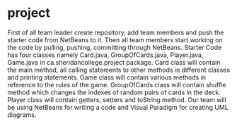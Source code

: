 # project
First of all team leader create repository, add team members and push the starter code from NetBeans to it. Then all team members
start working on the code by pulling, pushing, committing through NetBeans. Starter Code has four classes namely Card.java,
GroupOfCards.java, Player.java, Game.java in ca.sheridancollege.project package.
Card class will contain the main method, all calling statements to other methods in different classes and printing statements.
Game class will contain various methods in reference to the rules of the game.
GroupOfCards class will contain shuffle method which changes the indexes of random pairs of cards in the deck.
Player class will contain getters, setters and toString method.
Our team will be using NetBeans for writing a code and Visual Paradigm for creating UML diagrams.
